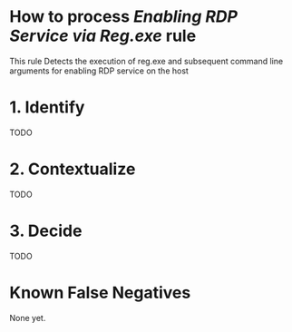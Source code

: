 # How to process *Enabling RDP Service via Reg.exe* rule
This rule Detects the execution of reg.exe and subsequent command line arguments for enabling RDP service on the host

# 1. Identify
TODO

# 2. Contextualize
TODO

# 3. Decide
TODO

# Known False Negatives
None yet.
